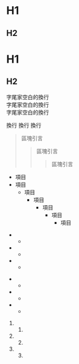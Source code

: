 H1
==
H2
--

# H1
## H2





字尾家空白的換行  
字尾家空白的換行  
字尾家空白的換行  


換行
換行
換行


>區塊引言
>>區塊引言
>>>區塊引言


* 項目
 * 項目
   * 項目
     * 項目
       * 項目
         * 項目
           * 項目



+ +
+ +
+ +


- -
- -
- -


1. 1.
2. 2.
3. 3.



